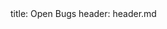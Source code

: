 <frontmatter>
title: Open Bugs
header: header.md
</frontmatter>

<div class="website-content">
</div>
